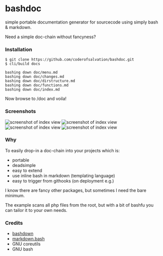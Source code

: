 bashdoc
=======

simple portable documentation generator for sourcecode using simply bash &amp; markdown.

Need a simple doc-chain without fancyness?

### Installation

    $ git clone https://github.com/coderofsalvation/bashdoc.git
    $ cli/build docs
    
    bashing down doc/menu.md
    bashing down doc/changes.md
    bashing down doc/dirstructure.md
    bashing down doc/functions.md
    bashing down doc/index.md

Now browse to /doc and voila!

### Screenshots

<img alt="screenshot of index view" src="https://raw.githubusercontent.com/coderofsalvation/bashdoc/master/examplecode/screenshot1.png"/>

<img alt="screenshot of index view" src="https://raw.githubusercontent.com/coderofsalvation/bashdoc/master/examplecode/screenshot2.png"/>

<img alt="screenshot of index view" src="https://raw.githubusercontent.com/coderofsalvation/bashdoc/master/examplecode/screenshot3.png"/>

<img alt="screenshot of index view" src="https://raw.githubusercontent.com/coderofsalvation/bashdoc/master/examplecode/screenshot4.png"/>

### Why

To easily drop-in a doc-chain into your projects which is:

* portable
* deadsimple
* easy to extend 
* use inline bash in markdown (templating language)
* easy to trigger from githooks (on deployment e.g.)

I know there are fancy other packages, but sometimes I need the bare minimum.

The example scans all php files from the root, but with a bit of bashfu you can tailor it to your own needs.

### Credits

* [bashdown](https://github.com/coderofsalvation/bashdown)
* [markdown.bash](https://github.com/chadbraunduin/markdown.bash)
* GNU coreutils
* GNU bash
